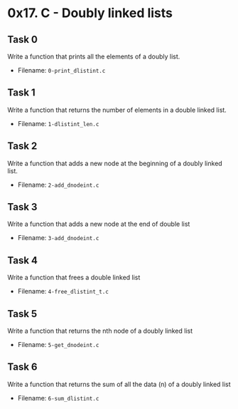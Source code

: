 # 0x17. C - Doubly linked lists
## Task 0
Write a function that prints all the elements of a doubly list.
- Filename: `0-print_dlistint.c`
## Task 1
Write a function that returns the number of elements in a double linked list.
- Filename: `1-dlistint_len.c`
## Task 2
Write a function that adds a new node at the beginning of a doubly linked list.
- Filename: `2-add_dnodeint.c`
## Task 3
Write a function that adds a new node at the end of double list
- Filename: `3-add_dnodeint.c`
## Task 4
Write a function that frees a double linked list
- Filename: `4-free_dlistint_t.c`
## Task 5
Write a function that returns the nth node of a doubly linked list
- Filename: `5-get_dnodeint.c`
## Task 6
Write a function that returns the sum of all the data (n) of a doubly linked list
- Filename: `6-sum_dlistint.c`

